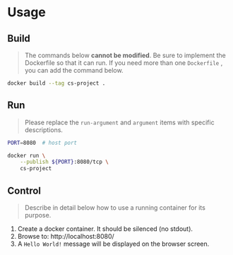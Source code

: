 # Usage

## Build

> The commands below **cannot be modified**. Be sure to implement the Dockerfile so that it can run.
> If you need more than one `Dockerfile` , you can add the command below.

```bash
docker build --tag cs-project .
```

## Run

> Please replace the `run-argument` and `argument` items with specific descriptions.

```bash
PORT=8080  # host port

docker run \
    --publish ${PORT}:8080/tcp \
    cs-project
```

## Control

> Describe in detail below how to use a running container for its purpose.

1. Create a docker container. It should be silenced (no stdout).
2. Browse to: http://localhost:8080/
2. A `Hello World!` message will be displayed on the browser screen.
